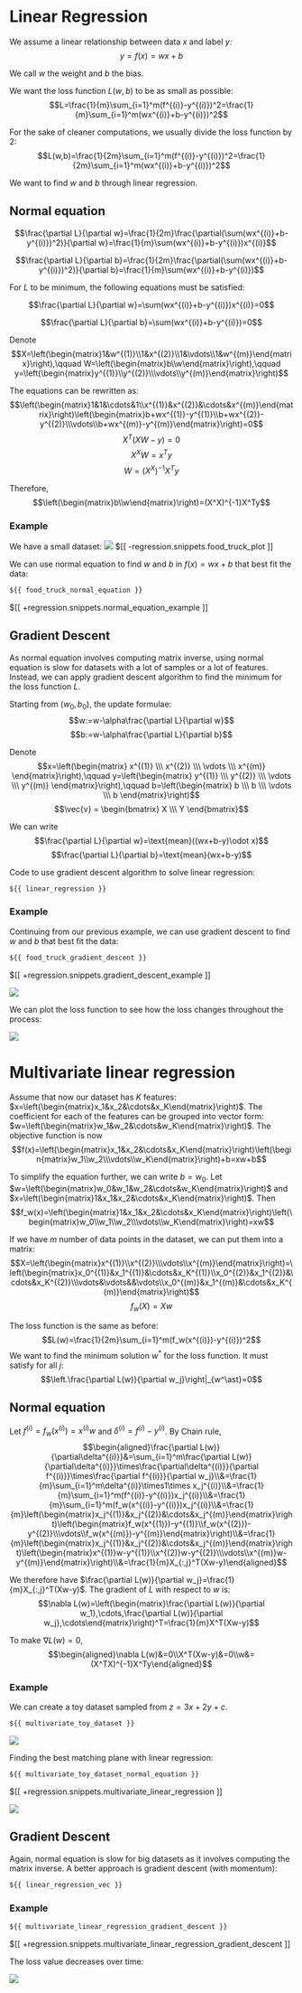 # Linear Regression

We assume a linear relationship between data $x$ and label $y$:
$$y=f(x)=wx+b$$

We call $w$ the weight and $b$ the bias.

We want the loss function $L(w, b)$ to be as small as possible:
$$L=\frac{1}{m}\sum_{i=1}^m(f^{(i)}-y^{(i)})^2=\frac{1}{m}\sum_{i=1}^m(wx^{(i)}+b-y^{(i)})^2$$

For the sake of cleaner computations, we usually divide the loss function by 2:
$$L(w,b)=\frac{1}{2m}\sum_{i=1}^m(f^{(i)}-y^{(i)})^2=\frac{1}{2m}\sum_{i=1}^m(wx^{(i)}+b-y^{(i)})^2$$

We want to find $w$ and $b$ through linear regression.

## Normal equation

$$\frac{\partial L}{\partial w}=\frac{1}{2m}\frac{\partial(\sum(wx^{(i)}+b-y^{(i)})^2)}{\partial w}=\frac{1}{m}\sum(wx^{(i)}+b-y^{(i)})x^{(i)}$$

$$\frac{\partial L}{\partial b}=\frac{1}{2m}\frac{\partial(\sum(wx^{(i)}+b-y^{(i)})^2)}{\partial b}=\frac{1}{m}\sum(wx^{(i)}+b-y^{(i)})$$

For $L$ to be minimum, the following equations must be satisfied:

$$\frac{\partial L}{\partial w}=\sum(wx^{(i)}+b-y^{(i)})x^{(i)}=0$$

$$\frac{\partial L}{\partial b}=\sum(wx^{(i)}+b-y^{(i)})=0$$

Denote
$$X=\left(\begin{matrix}1&w^{(1)}\\1&x^{(2)}\\1&\vdots\\1&w^{(m)}\end{matrix}\right),\qquad W=\left(\begin{matrix}b\\w\end{matrix}\right),\qquad y=\left(\begin{matrix}y^{(1)}\\y^{(2)}\\\vdots\\y^{(m)}\end{matrix}\right)$$

The equations can be rewritten as:
$$\left(\begin{matrix}1&1&\cdots&1\\x^{(1)}&x^{(2)}&\cdots&x^{(m)}\end{matrix}\right)\left(\begin{matrix}b+wx^{(1)}-y^{(1)}\\b+wx^{(2)}-y^{(2)}\\\vdots\\b+wx^{(m)}-y^{(m)}\end{matrix}\right)=0$$
$$X^T(XW-y)=0$$
$$X^XW=x^Ty$$
$$W=(X^X)^{-1}X^Ty$$

Therefore,
$$\left(\begin{matrix}b\\w\end{matrix}\right)=(X^X)^{-1}X^Ty$$

### Example
We have a small dataset:
![](../assets/food_truck_plot.png)
$[[ -regression.snippets.food_truck_plot ]]

We can use normal equation to find $w$ and $b$ in $f(x)=wx+b$ that best fit the data:
```python
${{ food_truck_normal_equation }}
```
$[[ +regression.snippets.normal_equation_example ]]

## Gradient Descent
As normal equation involves computing matrix inverse, using normal equation is slow for datasets with a lot of samples or a lot of features. Instead, we can apply gradient descent algorithm to find the minimum for the loss function $L$.

Starting from $(w_0, b_0)$, the update formulae:
$$w:=w-\alpha\frac{\partial L}{\partial w}$$
$$b:=w-\alpha\frac{\partial L}{\partial b}$$

Denote
$$x=\left(\begin{matrix} x^{(1)} \\\ x^{(2)} \\\ \vdots \\\ x^{(m)} \end{matrix}\right),\qquad y=\left(\begin{matrix} y^{(1)} \\\ y^{(2)} \\\ \vdots \\\ y^{(m)} \end{matrix}\right),\qquad b=\left(\begin{matrix} b \\\ b \\\ \vdots \\\ b \end{matrix}\right)$$
$$\vec{v} = \begin{bmatrix} X \\\ Y \end{bmatrix}$$

We can write
$$\frac{\partial L}{\partial w}=\text{mean}((wx+b-y)\odot x)$$
$$\frac{\partial L}{\partial b}=\text{mean}(wx+b-y)$$

Code to use gradient descent algorithm to solve linear regression:
```python
${{ linear_regression }}
```

### Example
Continuing from our previous example, we can use gradient descent to find $w$ and $b$ that best fit the data:
```python
${{ food_truck_gradient_descent }}
```
$[[ +regression.snippets.gradient_descent_example ]]

![](../assets/food_truck_linear_regression_plot.png)

We can plot the loss function to see how the loss changes throughout the process:

![](../assets/food_truck_linear_regression_loss.png)

# Multivariate linear regression
Assume that now our dataset has $K$ features: $x=\left(\begin{matrix}x_1&x_2&\cdots&x_K\end{matrix}\right)$. The coefficient for each of the features can be grouped into vector form: $w=\left(\begin{matrix}w_1&w_2&\cdots&w_K\end{matrix}\right)$. The objective function is now
$$f(x)=\left(\begin{matrix}x_1&x_2&\cdots&x_K\end{matrix}\right)\left(\begin{matrix}w_1\\w_2\\\vdots\\w_K\end{matrix}\right)+b=xw+b$$

To simplify the equation further, we can write $b=w_0$. Let $w=\left(\begin{matrix}w_0&w_1&w_2&\cdots&w_K\end{matrix}\right)$ and $x=\left(\begin{matrix}1&x_1&x_2&\cdots&x_K\end{matrix}\right)$. Then
$$f_w(x)=\left(\begin{matrix}1&x_1&x_2&\cdots&x_K\end{matrix}\right)\left(\begin{matrix}w_0\\w_1\\w_2\\\vdots\\w_K\end{matrix}\right)=xw$$

If we have $m$ number of data points in the dataset, we can put them into a matrix:
$$X=\left(\begin{matrix}x^{(1)}\\x^{(2)}\\\vdots\\x^{(m)}\end{matrix}\right)=\left(\begin{matrix}x_0^{(1)}&x_1^{(1)}&\cdots&x_K^{(1)}\\x_0^{(2)}&x_1^{(2)}&\cdots&x_K^{(2)}\\\vdots&\vdots&&\vdots\\x_0^{(m)}&x_1^{(m)}&\cdots&x_K^{(m)}\end{matrix}\right)$$
$$f_w(X)=Xw$$

The loss function is the same as before:
$$L(w)=\frac{1}{2m}\sum_{i=1}^m(f_w(x^{(i)})-y^{(i)})^2$$
We want to find the minimum solution $w^\ast$ for the loss function. It must satisfy for all $j$:
$$\left.\frac{\partial L(w)}{\partial w_j}\right|_{w^\ast}=0$$

## Normal equation
Let $f^{(i)}=f_w(x^{(i)})=x^{(i)}w$ and $\delta^{(i)}=f^{(i)}-y^{(i)}$. By Chain rule,
$$\begin{aligned}\frac{\partial L(w)}{\partial\delta^{(i)}}&=\sum_{i=1}^m\frac{\partial L(w)}{\partial\delta^{(i)}}\times\frac{\partial\delta^{(i)}}{\partial f^{(i)}}\times\frac{\partial f^{(i)}}{\partial w_j}\\&=\frac{1}{m}\sum_{i=1}^m\delta^{(i)}\times1\times x_j^{(i)}\\&=\frac{1}{m}\sum_{i=1}^m(f^{(i)}-y^{(i)})x_j^{(i)}\\&=\frac{1}{m}\sum_{i=1}^m(f_w(x^{(i)}-y^{(i)})x_j^{(i)}\\&=\frac{1}{m}\left(\begin{matrix}x_j^{(1)}&x_j^{(2)}&\cdots&x_j^{(m)}\end{matrix}\right)\left(\begin{matrix}f_w(x^{(1)})-y^{(1)}\\f_w(x^{(2)})-y^{(2)}\\\vdots\\f_w(x^{(m)})-y^{(m)}\end{matrix}\right)\\&=\frac{1}{m}\left(\begin{matrix}x_j^{(1)}&x_j^{(2)}&\cdots&x_j^{(m)}\end{matrix}\right)\left(\begin{matrix}x^{(1)}w-y^{(1)}\\x^{(2)}w-y^{(2)}\\\vdots\\x^{(m)}w-y^{(m)}\end{matrix}\right)\\&=\frac{1}{m}X_{:,j}^T(Xw-y)\end{aligned}$$

We therefore have $\frac{\partial L(w)}{\partial w_j}=\frac{1}{m}X_{:,j}^T(Xw-y)$. The gradient of $L$ with respect to $w$ is:
$$\nabla L(w)=\left(\begin{matrix}\frac{\partial L(w)}{\partial w_1},\cdots,\frac{\partial L(w)}{\partial w_j},\cdots\end{matrix}\right)^T=\frac{1}{m}X^T(Xw-y)$$

To make $\nabla L(w)=0$,
$$\begin{aligned}\nabla L(w)&=0\\X^T(Xw-y)&=0\\w&=(X^TX)^{-1}X^Ty\end{aligned}$$

### Example
We can create a toy dataset sampled from $z=3x+2y+c$.
```python
${{ multivariate_toy_dataset }}
```
![](../assets/multivariate_plane.png)

Finding the best matching plane with linear regression:
```python
${{ multivariate_toy_dataset_normal_equation }}
```
$[[ +regression.snippets.multivariate_linear_regression ]]

![](../assets/multivariate_plane_normal_equation.png)

## Gradient Descent
Again, normal equation is slow for big datasets as it involves computing the matrix inverse. A better approach is gradient descent (with momentum):
```python
${{ linear_regression_vec }}
```

### Example
```python
${{ multivariate_linear_regression_gradient_descent }}
```
$[[ +regression.snippets.multivariate_linear_regression_gradient_descent ]]

The loss value decreases over time:

![](../assets/multivariate_plane_loss_history.png)
